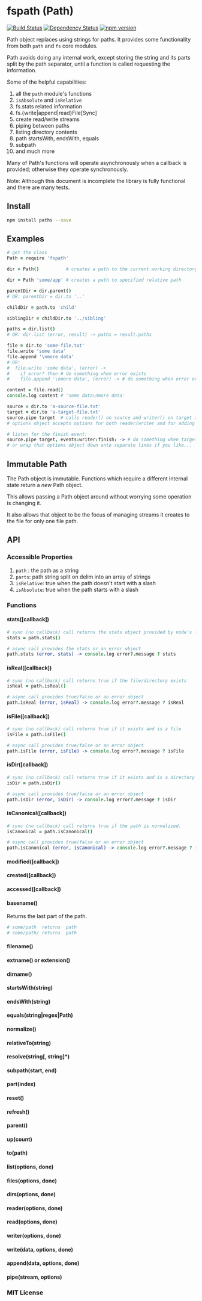 # fspath (Path)
[![Build Status](https://travis-ci.org/elidoran/node-fspath.svg?branch=master)](https://travis-ci.org/elidoran/node-fspath)
[![Dependency Status](https://gemnasium.com/elidoran/node-fspath.png)](https://gemnasium.com/elidoran/node-fspath)
[![npm version](https://badge.fury.io/js/fspath.svg)](http://badge.fury.io/js/fspath)


Path object replaces using strings for paths. It provides some functionality from both `path` and `fs` core modules.

Path avoids doing any internal work, except storing the string and its parts split by the path separator, until a function is called requesting the information.

Some of the helpful capabilities:

1. all the `path` module's functions
2. `isAbsolute` and `isRelative`
3. fs.stats related information
4. fs.{write|append|read}File[Sync]
5. create read/write streams
6. piping between paths
7. listing directory contents
8. path startsWith, endsWith, equals
9. subpath
10. and much more

Many of Path's functions will operate asynchronously when a callback is provided; otherwise they operate synchronously.

<table of contents, like cosmos-browserify>

Note: Although this document is incomplete the library is fully functional and there are many tests.

## Install

```sh
npm install paths --save
```

## Examples

```coffeescript
# get the class
Path = require 'fspath'

dir = Path()          # creates a path to the current working directory

dir = Path 'some/app' # creates a path to specified relative path

parentDir = dir.parent()
# OR: parentDir = dir.to '..'

childDir = path.to 'child'

siblingDir = childDir.to '../sibling'

paths = dir.list()
# OR: dir.list (error, result) -> paths = result.paths

file = dir.to 'some-file.txt'
file.write 'some data'
file.append '\nmore data'
# OR:
#  file.write 'some data', (error) ->
#    if error? then # do something when error exists
#    file.append '\nmore data', (error) -> # do something when error exists

content = file.read()
console.log content # 'some data\nmore data'

source = dir.to 'a-source-file.txt'
target = dir.to 'a-target-file.txt'
source.pipe target  # calls reader() on source and writer() on target and pipes them
# options object accepts options for both reader/writer and for adding events

# listen for the finish event:
source.pipe target, events:writer:finish: -> # do something when target's writer stream is finished
# or wrap that options object down onto separate lines if you like...
```

## Immutable Path

The Path object is immutable. Functions which require a different internal state return a *new* Path object.

This allows passing a Path object around without worrying some operation is changing it.

It also allows that object to be the focus of managing streams it creates to the file for only one file path.


## API

### Accessible Properties

1. `path` : the path as a string
2. `parts`: path string split on delim into an array of strings
3. `isRelative`: true when the path doesn't start with a slash
4. `isAbsolute`: true when the path starts with a slash

### Functions

#### stats([callback])

```coffeescript
# sync (no callback) call returns the stats object provided by node's fs module
stats = path.stats()

# async call provides the stats or an error object
path.stats (error, stats) -> console.log error?.message ? stats
```

#### isReal([callback])

```coffeescript
# sync (no callback) call returns true if the file/directory exists
isReal = path.isReal()

# async call provides true/false or an error object
path.isReal (error, isReal) -> console.log error?.message ? isReal
```

#### isFile([callback])

```coffeescript
# sync (no callback) call returns true if it exists and is a file
isFile = path.isFile()

# async call provides true/false or an error object
path.isFile (error, isFile) -> console.log error?.message ? isFile
```

#### isDir([callback])

```coffeescript
# sync (no callback) call returns true if it exists and is a directory
isDir = path.isDir()

# async call provides true/false or an error object
path.isDir (error, isDir) -> console.log error?.message ? isDir
```

#### isCanonical([callback])

```coffeescript
# sync (no callback) call returns true if the path is normalized.
isCanonical = path.isCanonical()

# async call provides true/false or an error object
path.isCanonical (error, isCanonical) -> console.log error?.message ? isCanonical
```

#### modified([callback])
#### created([callback])
#### accessed([callback])

#### basename()

Returns the last part of the path.

```coffeescript
# some/path  returns  path
# some/path/ returns  path
```


#### filename()
#### extname()  or  extension()
#### dirname()

#### startsWith(string)
#### endsWith(string)
#### equals(string|regex|Path)

#### normalize()
#### relativeTo(string)
#### resolve(string[, string]*)
#### subpath(start, end)
#### part(index)

#### reset()
#### refresh()

#### parent()
#### up(count)
#### to(path)

#### list(options, done)
#### files(options, done)
#### dirs(options, done)

#### reader(options, done)
#### read(options, done)
#### writer(options, done)
#### write(data, options, done)
#### append(data, options, done)
#### pipe(stream, options)


### MIT License
